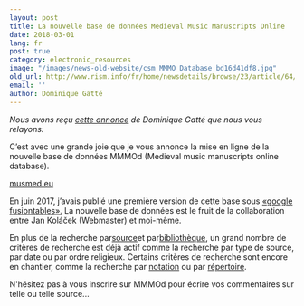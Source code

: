 ```yaml
---
layout: post
title: La nouvelle base de données Medieval Music Manuscripts Online
date: 2018-03-01
lang: fr
post: true
category: electronic_resources
image: "/images/news-old-website/csm_MMMO_Database_bd16d41df8.jpg"
old_url: http://www.rism.info/fr/home/newsdetails/browse/23/article/64/the-new-database-medieval-music-manuscripts-online.html
email: ''
author: Dominique Gatté
---
```


_Nous avons reçu [cette annonce](http://gregorian-chant.ning.com/group/lesmanuscritsduweb/forum/topics/the-new-database-music-manuscripts-online "Ouvre un lien externe dans une nouvelle fenêtre") de Dominique Gatté que nous vous relayons:_

C’est avec une grande joie que je vous annonce la mise en ligne de la nouvelle base de données MMMOd (Medieval music manuscripts online database).

[musmed.eu](http://musmed.eu)

En juin 2017, j’avais publié une première version de cette base sous [«google fusiontables».](http://gregorian-chant.ning.com/group/lesmanuscritsduweb/forum/topics/new-database-6900-music-manuscripts-online-mmmod) La nouvelle base de données est le fruit de la collaboration entre Jan Koláček (Webmaster) et moi-même.

En plus de la recherche par[source](http://musmed.eu/sources)et par[bibliothèque](http://musmed.eu/archives), un grand nombre de critères de recherche est déjà actif comme la recherche par type de source, par date ou par ordre religieux. Certains critères de recherche sont encore en chantier, comme la recherche par [notation](http://musmed.eu/notation) ou par [répertoire](http://musmed.eu/repertoire).

N'hésitez pas à vous inscrire sur MMMOd pour écrire vos commentaires sur telle ou telle source...

